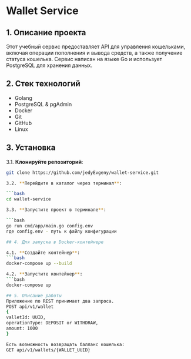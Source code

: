 # Wallet Service
## 1. Описание проекта

Этот учебный сервис предоставляет API для управления кошельками, включая операции пополнения и вывода средств, а также получение статуса кошелька. Сервис написан на языке Go и использует PostgreSQL для хранения данных.

## 2. Стек технологий

- Golang
- PostgreSQL & pgAdmin
- Docker
- Git
- GitHub
- Linux

## 3. Установка

3.1. **Клонируйте репозиторий**:

   ```bash
   git clone https://github.com/jedyEvgeny/wallet-service.git

3.2. **Перейдите в каталог через терминал**:

   ```bash
   cd wallet-service

3.3. **Запустите проект в терминале**:

   ```bash
   go run cmd/app/main.go config.env
где config.env - путь к файлу конфигурации

## 4. Для запуска в Docker-контейнере

4.1. **Создайте контейнер**:
   ```bash
   docker-compose up --build

4.2. **Запустите контейнер**:
   ```bash
   docker-compose up

## 5. Описание работы
Приложение по REST принимает два запроса.
POST api/v1/wallet
{
valletId: UUID,
operationType: DEPOSIT or WITHDRAW,
amount: 1000
}

Есть возможность возвращать балланс кошелька:
GET api/v1/wallets/{WALLET_UUID}


